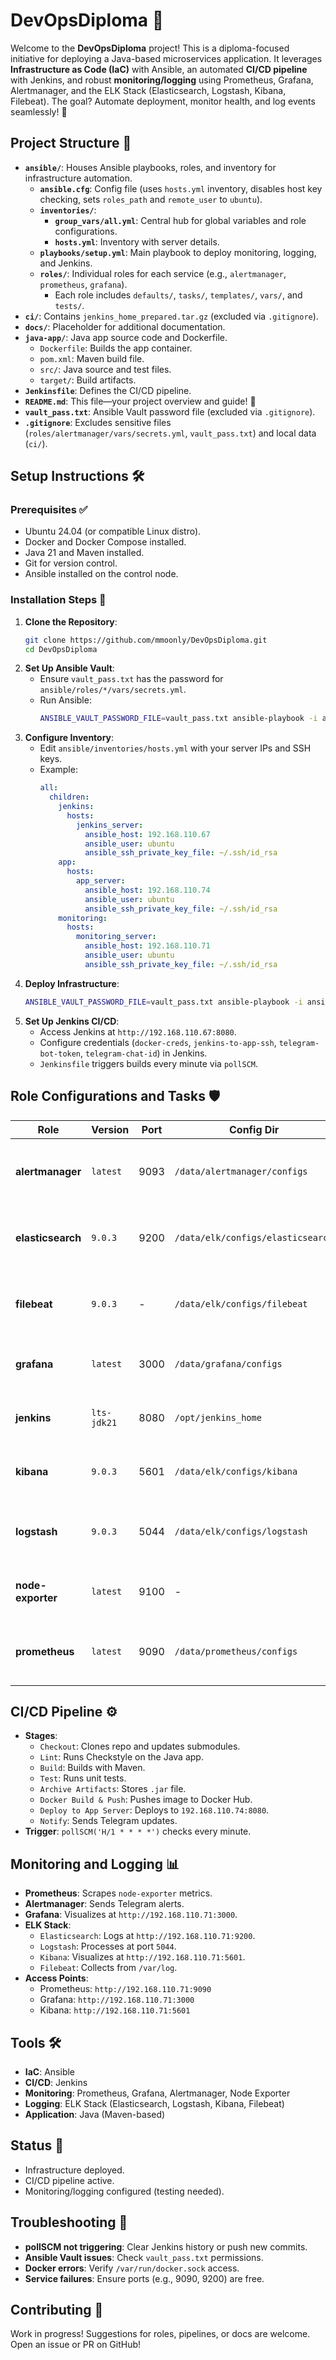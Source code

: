 # DevOpsDiploma 🌟

Welcome to the **DevOpsDiploma** project! This is a diploma-focused initiative for deploying a Java-based microservices application. It leverages **Infrastructure as Code (IaC)** with Ansible, an automated **CI/CD pipeline** with Jenkins, and robust **monitoring/logging** using Prometheus, Grafana, Alertmanager, and the ELK Stack (Elasticsearch, Logstash, Kibana, Filebeat). The goal? Automate deployment, monitor health, and log events seamlessly! 🎉

## Project Structure 📂

- **`ansible/`**: Houses Ansible playbooks, roles, and inventory for infrastructure automation.
  - **`ansible.cfg`**: Config file (uses `hosts.yml` inventory, disables host key checking, sets `roles_path` and `remote_user` to `ubuntu`).
  - **`inventories/`**:
    - **`group_vars/all.yml`**: Central hub for global variables and role configurations.
    - **`hosts.yml`**: Inventory with server details.
  - **`playbooks/setup.yml`**: Main playbook to deploy monitoring, logging, and Jenkins.
  - **`roles/`**: Individual roles for each service (e.g., `alertmanager`, `prometheus`, `grafana`).
    - Each role includes `defaults/`, `tasks/`, `templates/`, `vars/`, and `tests/`.
- **`ci/`**: Contains `jenkins_home_prepared.tar.gz` (excluded via `.gitignore`).
- **`docs/`**: Placeholder for additional documentation.
- **`java-app/`**: Java app source code and Dockerfile.
  - `Dockerfile`: Builds the app container.
  - `pom.xml`: Maven build file.
  - `src/`: Java source and test files.
  - `target/`: Build artifacts.
- **`Jenkinsfile`**: Defines the CI/CD pipeline.
- **`README.md`**: This file—your project overview and guide! 📖
- **`vault_pass.txt`**: Ansible Vault password file (excluded via `.gitignore`).
- **`.gitignore`**: Excludes sensitive files (`roles/alertmanager/vars/secrets.yml`, `vault_pass.txt`) and local data (`ci/`).

## Setup Instructions 🛠️

### Prerequisites ✅
- Ubuntu 24.04 (or compatible Linux distro).
- Docker and Docker Compose installed.
- Java 21 and Maven installed.
- Git for version control.
- Ansible installed on the control node.

### Installation Steps 🚀
1. **Clone the Repository**:
   ```bash
   git clone https://github.com/mmoonly/DevOpsDiploma.git
   cd DevOpsDiploma
   ```
2. **Set Up Ansible Vault**:
   - Ensure `vault_pass.txt` has the password for `ansible/roles/*/vars/secrets.yml`.
   - Run Ansible:
     ```bash
     ANSIBLE_VAULT_PASSWORD_FILE=vault_pass.txt ansible-playbook -i ansible/inventories/hosts.yml ansible/playbooks/setup.yml
     ```
3. **Configure Inventory**:
   - Edit `ansible/inventories/hosts.yml` with your server IPs and SSH keys.
   - Example:
     ```yaml
     all:
       children:
         jenkins:
           hosts:
             jenkins_server:
               ansible_host: 192.168.110.67
               ansible_user: ubuntu
               ansible_ssh_private_key_file: ~/.ssh/id_rsa
         app:
           hosts:
             app_server:
               ansible_host: 192.168.110.74
               ansible_user: ubuntu
               ansible_ssh_private_key_file: ~/.ssh/id_rsa
         monitoring:
           hosts:
             monitoring_server:
               ansible_host: 192.168.110.71
               ansible_user: ubuntu
               ansible_ssh_private_key_file: ~/.ssh/id_rsa
     ```
4. **Deploy Infrastructure**:
   ```bash
   ANSIBLE_VAULT_PASSWORD_FILE=vault_pass.txt ansible-playbook -i ansible/inventories/hosts.yml ansible/playbooks/setup.yml
   ```
5. **Set Up Jenkins CI/CD**:
   - Access Jenkins at `http://192.168.110.67:8080`.
   - Configure credentials (`docker-creds`, `jenkins-to-app-ssh`, `telegram-bot-token`, `telegram-chat-id`) in Jenkins.
   - `Jenkinsfile` triggers builds every minute via `pollSCM`.

## Role Configurations and Tasks 🛡️

| Role            | Version       | Port  | Config Dir             | Data Dir               | Tasks                                      |
|-----------------|---------------|-------|------------------------|------------------------|--------------------------------------------|
| **alertmanager** | `latest`      | 9093  | `/data/alertmanager/configs` | `/data/alertmanager/data` | Remove if `alertmanager_flush=true`; install Docker, copy configs, start service if `false`. |
| **elasticsearch** | `9.0.3`   | 9200  | `/data/elk/configs/elasticsearch` | `/data/elk/elasticsearch` | Remove if `elasticsearch_flush=true`; install Docker, copy configs, start service if `false`. |
| **filebeat**    | `9.0.3`       | -     | `/data/elk/configs/filebeat` | -                | Remove if `filebeat_flush=true`; install Docker, copy configs, start service if `false`. |
| **grafana**     | `latest`      | 3000  | `/data/grafana/configs` | `/data/grafana/data` | Remove if `grafana_flush=true`; install Docker, copy dashboards, start service if `false`. |
| **jenkins**     | `lts-jdk21`   | 8080  | `/opt/jenkins_home`    | -                | Remove if `jenkins_flush=true`; install Docker/Java/Maven, start service if `false`. |
| **kibana**      | `9.0.3`       | 5601  | `/data/elk/configs/kibana` | `/data/elk/kibana` | Remove if `kibana_flush=true`; install Docker, copy configs, start service if `false`. |
| **logstash**    | `9.0.3`       | 5044  | `/data/elk/configs/logstash` | `/data/elk/logstash` | Remove if `logstash_flush=true`; install Docker, copy configs, start service if `false`. |
| **node-exporter** | `latest` | 9100  | -                    | -                | Remove if `node_exporter_flush=true`; install Docker, start service if `false`. |
| **prometheus**  | `latest`      | 9090  | `/data/prometheus/configs` | `/data/prometheus/data` | Remove if `prometheus_flush=true`; install Docker, copy configs, start service if `false`. |

## CI/CD Pipeline ⚙️
- **Stages**:
  - `Checkout`: Clones repo and updates submodules.
  - `Lint`: Runs Checkstyle on the Java app.
  - `Build`: Builds with Maven.
  - `Test`: Runs unit tests.
  - `Archive Artifacts`: Stores `.jar` file.
  - `Docker Build & Push`: Pushes image to Docker Hub.
  - `Deploy to App Server`: Deploys to `192.168.110.74:8080`.
  - `Notify`: Sends Telegram updates.
- **Trigger**: `pollSCM('H/1 * * * *')` checks every minute.

## Monitoring and Logging 📊
- **Prometheus**: Scrapes `node-exporter` metrics.
- **Alertmanager**: Sends Telegram alerts.
- **Grafana**: Visualizes at `http://192.168.110.71:3000`.
- **ELK Stack**:
  - `Elasticsearch`: Logs at `http://192.168.110.71:9200`.
  - `Logstash`: Processes at port `5044`.
  - `Kibana`: Visualizes at `http://192.168.110.71:5601`.
  - `Filebeat`: Collects from `/var/log`.
- **Access Points**:
  - Prometheus: `http://192.168.110.71:9090`
  - Grafana: `http://192.168.110.71:3000`
  - Kibana: `http://192.168.110.71:5601`

## Tools 🛠️
- **IaC**: Ansible
- **CI/CD**: Jenkins
- **Monitoring**: Prometheus, Grafana, Alertmanager, Node Exporter
- **Logging**: ELK Stack (Elasticsearch, Logstash, Kibana, Filebeat)
- **Application**: Java (Maven-based)

## Status 🚧
- Infrastructure deployed.
- CI/CD pipeline active.
- Monitoring/logging configured (testing needed).

## Troubleshooting 🛑
- **pollSCM not triggering**: Clear Jenkins history or push new commits.
- **Ansible Vault issues**: Check `vault_pass.txt` permissions.
- **Docker errors**: Verify `/var/run/docker.sock` access.
- **Service failures**: Ensure ports (e.g., 9090, 9200) are free.

## Contributing 🤝
Work in progress! Suggestions for roles, pipelines, or docs are welcome. Open an issue or PR on GitHub!
